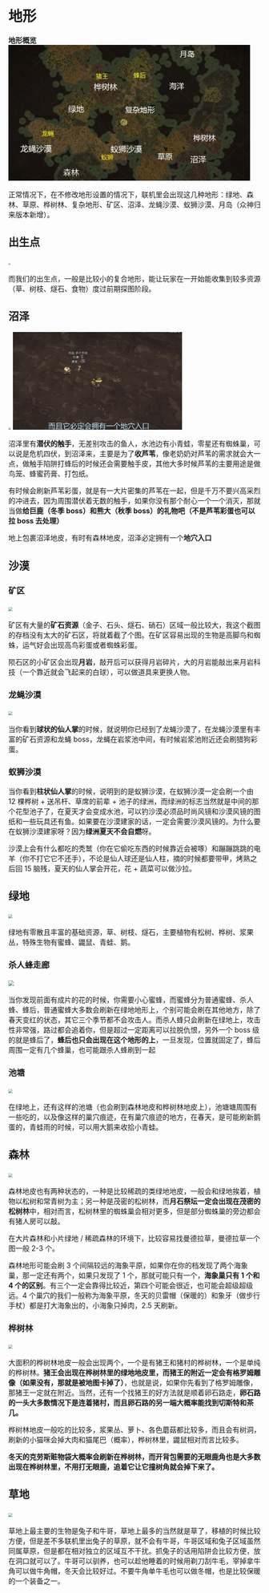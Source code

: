 # 地形

**地形概览**
<img src="%E5%9C%B0%E5%BD%A2.assets/image-20210128011058560.png" alt="image-20210128011058560" style="zoom:50%;"
/>

正常情况下，在不修改地形设置的情况下，联机里会出现这几种地形：绿地、森林、草原、桦树林、复杂地形、矿区、沼泽、龙蝇沙漠、蚁狮沙漠、月岛（众神归来版本新增）。



## 出生点

<img src="http://i0.hdslb.com/bfs/article/bd35faae81d29c156e14f2b000cd8c9c67b837d9.png" style="zoom: 25%;" 
/>

而我们的出生点，一般是比较小的复合地形，能让玩家在一开始能收集到较多资源（草、树枝、燧石、食物）度过前期探图阶段。



## 沼泽

<img src="http://i0.hdslb.com/bfs/article/1066a96e78d1b66bb7338f23ee5f23a417c4b627.png" style="zoom: 33%;" />

<img src="%E5%9C%B0%E5%BD%A2.assets/image-20210128103918019.png" alt="image-20210128103918019" style="zoom: 33%;" />

沼泽里有**潜伏的触手**，无差别攻击的鱼人，水池边有小青蛙，零星还有蜘蛛巢，可以说是危机四伏，到沼泽来，主要是为了**收芦苇**，像老奶奶对芦苇的需求就会大一点，做触手陷阱打蜂后的时候还会需要触手皮，其他大多时候芦苇的主要用途是做鸟笼、蜂蜜药膏、打包纸。  

有时候会刷新芦苇彩蛋，就是有一大片密集的芦苇在一起，但是千万不要兴高采烈的冲进去，因为周围潜伏着无数的触手，如果你没有那个耐心一个一个消灭，那就当做**给巨鹿（冬季 boss）和熊大（秋季 boss）的礼物吧（不是芦苇彩蛋也可以拉 boss 去处理）**

地上包裹沼泽地皮，有时有森林地皮，沼泽必定拥有一个**地穴入口**



## 沙漠

### 矿区

<img src="http://i0.hdslb.com/bfs/article/8fb5a82eeaec67a78aade5c6687b5f157032facb.png" style="zoom:50%;" />

矿区有大量的**矿石资源**（金子、石头、燧石、硝石）区域一般比较大，我这个截图的存档没有太大的矿石区，将就着截了个图。在矿区容易出现的生物是高脚鸟和蜘蛛，运气好会出现高鸟彩蛋或者蜘蛛彩蛋。  

陨石区的小矿区会出现**月岩**，敲开后可以获得月岩碎片，大的月岩能敲出来月岩科技（一个靠近就会飞起来的白球），可以做道具来更换人物。

### 龙蝇沙漠



<img src="http://i0.hdslb.com/bfs/article/06086773c8d931fd396b9a5daaa0bdb9513a6dc9.png" style="zoom: 50%;" />

当你看到**球状的仙人掌**的时候，就说明你已经到了龙蝇沙漠了，在龙蝇沙漠里有丰富的矿石资源和龙蝇 boss，龙蝇在岩浆池中间，有时候岩浆池附近还会刷猎狗彩蛋。

### 蚁狮沙漠

当你看到**柱状仙人掌**的时候，说明到的是蚁狮沙漠，在蚁狮沙漠一定会刷一个由 12 棵桦树 + 送吊杆、草席的前辈 + 池子的绿洲，而绿洲的标志当然就是中间的那个花型池子了，在夏天才会变成水池，可以钓沙漠必须品时尚风镜和沙漠风镜的图纸和一些玩具还有鱼。如果要在沙漠建家的话，一定会需要沙漠风镜的。为什么要在蚁狮沙漠建家呀？因为**绿洲夏天不会自燃**呀。

沙漠上会有什么都吃的秃鹫（你在它偷吃东西的时候靠近会被啄）和蹦蹦跳跳的电羊（你不打它它不还手），不论是仙人球还是仙人柱，摘的时候都要带甲，烤熟之后回 15 脑残，夏天的仙人掌会开花，花 + 蔬菜可以做沙拉。



## 绿地

<img src="http://i0.hdslb.com/bfs/article/987c09566c0ccf2e09f8a37b6542a49e7047ddf1.png" style="zoom: 50%;" />

绿地有零散且丰富的基础资源，草、树枝、燧石，主要植物有松树、桦树、浆果丛，特殊生物有蜜蜂、鼹鼠、青蛙、鹅。



### 杀人蜂走廊  

<img src="http://i0.hdslb.com/bfs/article/d1eccd06d5846655afa4d5cf5ebf2b688a676900.png" style="zoom:67%;" />

当你发现前面有成片的花的时候，你需要小心蜜蜂，而蜜蜂分为普通蜜蜂、杀人蜂、蜂后，普通蜜蜂大多数会刷新在绿地地形上，个别可能会刷在其他地方，除了春天变红的状态，其它三个季节都不会攻击人。而杀人蜂只会刷新在绿地上，攻击性非常强，路过都会追着你，但是超过一定距离可以拉脱仇恨，另外一个 boss 级的就是蜂后了，**蜂后也只会出现在这个地形的上**，一旦发现，位置就固定了，蜂后周围一定有几个蜂巢，也可能跟杀人蜂刷到一起

### 池塘

<img src="http://i0.hdslb.com/bfs/article/87b2803de7b8f8dd1a8ec3e589283bd9dff52952.png" style="zoom:50%;" />

在绿地上，还有这样的池塘（也会刷到森林地皮和桦树林地皮上），池塘塘周围有一些吃的，以及像这样的巢穴痕迹，在有巢穴痕迹的地方，在春天，是可能刷新鹅蛋的，青蛙雨的时候，可以用大鹅来收拾小青蛙。

## 森林

<img src="http://i0.hdslb.com/bfs/article/24eac393b63fe1b666aa525dfba5abbe320eaf87.png" style="zoom:50%;" />

森林地皮也有两种状态的，一种是比较稀疏的类绿地地皮，一般会和绿地挨着，植物以松树和常青树为主；另一种是茂密的松树林，而**月石祭坛一定会出现在茂密的松树林**中，相对而言，松树林里的蜘蛛巢会相对更多，但是部分蜘蛛巢的旁边都会有猪人房可以敲。

在大片森林和小片绿地 / 稀疏森林的环境下，比较容易找曼德拉草，曼德拉草一个图一般 2-3 个。

森林地形可能会刷 3 个间隔较远的海象平原，如果你在你的档发现了两个海象巢，那一定还有两个，如果只发现了 1 个，那就可能只有一个，**海象巢只有 1 个和 4 个的区别**。有三个一定会靠得比较近，第四个可能会很近，也可能会超级超级远。4 个巢穴的我们一般称为海象平原，冬天的贝雷帽（保暖的）和象牙（做步行手杖）都是打大海象出的，小海象只掉肉，2.5 天刷新。

### 桦树林

<img src="http://i0.hdslb.com/bfs/article/7d62874754bd89751f1cbf0d24b76da299320313.png" style="zoom:50%;" />

大面积的桦树林地皮一般会出现两个，一个是有猪王和猪村的桦树林，一个是单纯的桦树林。**猪王会出现在桦树林里的绿地地皮里，而猪王的附近一定会有格罗姆雕像（如果没有，那就是被地图卡掉了）**，也就是说，如果你先看到了格罗姆雕像，那猪王一定就在附近。当然，还有一个找猪王的好方法就是顺着卵石路走，**卵石路的一头大多数情况下是连着猪村，而且卵石路的另一端大概率能找到切斯特和茶几。**  

桦树林地皮一般吃的比较多，浆果丛、萝卜、各色蘑菇都比较多，而且会有树洞，刷新的小猫咪会掉大肉和猫尾巴（概率），桦树林里，鼹鼠相对而言比较多。

**冬天的克劳斯赃物袋大概率会刷新在桦树林，而开背包需要的无眼鹿角也是大多数出现在桦树林里，不用打无眼鹿，追着它让它撞树角就会掉下来了。**



## 草地

<img src="http://i0.hdslb.com/bfs/article/beee2ce900a8a81a24bf3c17be45f171f439c670.png" style="zoom:50%;" />

草地上最主要的生物是兔子和牛哥，草地上最多的当然就是草了，移植的时候比较方便，但是差不多联机里出兔子的草原，就不会有牛哥，牛哥区域和兔子区域虽然同属草原，但是都在相对独立的区域互不干扰。抓兔子的话用陷阱会比较方便，放在洞口就可以了。牛哥可以驯养，也可以趁他睡着的时候用剃刀刮牛毛，宰掉拿牛角可以做牛角帽，冬天会比较好过。不要牛角单牛毛也可以做冬帽，也是比较保暖的一个装备之一。


